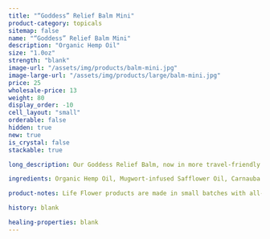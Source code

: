 ```yaml
---
title: "“Goddess” Relief Balm Mini"
product-category: topicals
sitemap: false
name: "“Goddess” Relief Balm Mini"
description: "Organic Hemp Oil"
size: "1.0oz"
strength: "blank"
image-url: "/assets/img/products/balm-mini.jpg"
image-large-url: "/assets/img/products/large/balm-mini.jpg"
price: 25
wholesale-price: 13
weight: 80
display_order: -10
cell_layout: "small"
orderable: false
hidden: true
new: true
is_crystal: false
stackable: true

long_description: Our Goddess Relief Balm, now in more travel-friendly mini size. Beat menstrual cramps naturally with our brand new vegan, hemp-infused Goddess balm, handcrafted with organic herbs and therapeutic grade essential oils that specifically support the feminine cycle and body. Long gone are the days of synthetic pain killers, all the ingredients in this healing balm are sourced consciously from the earth with deep love and gratitude. Infused with organic mugwort and a cleansed and charged Rose Quartz to promote feelings of unconditional self-love, inner peace and clarity when you need it the most.

ingredients: Organic Hemp Oil, Mugwort-infused Safflower Oil, Carnauba Wax, Fennel Oil, Elderberry Extract, Raspberry Leaf Extract, Arnica Oil, Geranium + Lavender + Clary Sage Essential Oils, Vitamin E, Ginger, Cleansed & Charged Rose Quartz.

product-notes: Life Flower products are made in small batches with all-natural and boutique ingredients. Orders are processed and shipped in 7-10 days.

history: blank

healing-properties: blank
---
```

